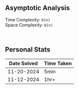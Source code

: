 ## Asymptotic Analysis  
Time Complexity: `O(n)`  
Space Complexity: `O(n)`  

&nbsp;  

## Personal Stats
| Date Solved | Time Taken |
| ----------- | ---------- |
| 11-20-2024  | 5min |  
| 11-12-2024  | 1hr+ |  
